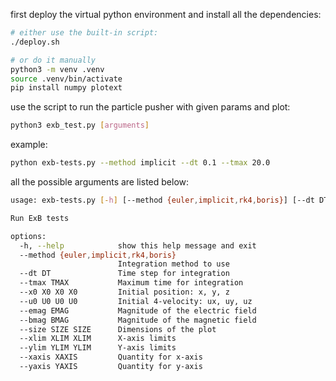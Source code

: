 first deploy the virtual python environment and install all the dependencies:
```sh
# either use the built-in script:
./deploy.sh

# or do it manually
python3 -m venv .venv
source .venv/bin/activate
pip install numpy plotext
```

use the script to run the particle pusher with given params and plot:
```sh
python3 exb_test.py [arguments]
```

example:
```sh
python exb-tests.py --method implicit --dt 0.1 --tmax 20.0
```

all the possible arguments are listed below:
```sh
usage: exb-tests.py [-h] [--method {euler,implicit,rk4,boris}] [--dt DT] [--tmax TMAX] [--x0 X0 X0 X0] [--u0 U0 U0 U0] [--emag EMAG] [--bmag BMAG] [--size SIZE SIZE] [--xlim XLIM XLIM] [--ylim YLIM YLIM] [--xaxis XAXIS] [--yaxis YAXIS]

Run ExB tests

options:
  -h, --help            show this help message and exit
  --method {euler,implicit,rk4,boris}
                        Integration method to use
  --dt DT               Time step for integration
  --tmax TMAX           Maximum time for integration
  --x0 X0 X0 X0         Initial position: x, y, z
  --u0 U0 U0 U0         Initial 4-velocity: ux, uy, uz
  --emag EMAG           Magnitude of the electric field
  --bmag BMAG           Magnitude of the magnetic field
  --size SIZE SIZE      Dimensions of the plot
  --xlim XLIM XLIM      X-axis limits
  --ylim YLIM YLIM      Y-axis limits
  --xaxis XAXIS         Quantity for x-axis
  --yaxis YAXIS         Quantity for y-axis
```
